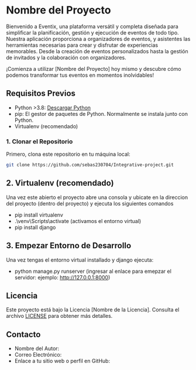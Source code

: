 # Nombre del Proyecto

Bienvenido a Eventix, una plataforma versátil y completa diseñada para simplificar la planificación, gestión y ejecución de eventos de todo tipo. Nuestra aplicación proporciona a organizadores de eventos, y asistentes las herramientas necesarias para crear y disfrutar de experiencias memorables. Desde la creación de eventos personalizados hasta la gestión de invitados y la colaboración con organizadores.

¡Comienza a utilizar [Nombre del Proyecto] hoy mismo y descubre cómo podemos transformar tus eventos en momentos inolvidables!
## Requisitos Previos

- Python >3.8: [Descargar Python](https://www.python.org/downloads/)
- pip: El gestor de paquetes de Python. Normalmente se instala junto con Python.
- Virtualenv (recomendado)


### 1. Clonar el Repositorio

Primero, clona este repositorio en tu máquina local:

```bash
git clone https://github.com/sebas230704/Integrative-project.git

```

## 2. Virtualenv (recomendado)

Una vez este abierto el proyecto abre una consola y ubicate
en la direccion del proyecto (dentro del proyecto) y ejecuta los siguientes comandos

-  pip install virtualenv
- .\venv\Scripts\activate   (activamos el entorno virtual)
- pip install django


## 3. Empezar Entorno de Desarrollo

Una vez tengas el entorno virtual installado y django ejecuta:

- python manage.py runserver (ingresar al enlace para emepzar el servidor: ejemplo: http://127.0.0.1:8000)

 
## Licencia

Este proyecto está bajo la Licencia [Nombre de la Licencia]. Consulta el archivo [LICENSE](LICENSE) para obtener más detalles.

## Contacto

- Nombre del Autor: 
- Correo Electrónico:
- Enlace a tu sitio web o perfil en GitHub: 




